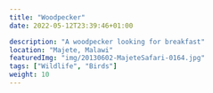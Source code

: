 ```yaml
---
title: "Woodpecker"
date: 2022-05-12T23:39:46+01:00

description: "A woodpecker looking for breakfast"
location: "Majete, Malawi"
featuredImg: "img/20130602-MajeteSafari-0164.jpg"
tags: ["Wildlife", "Birds"]
weight: 10
---
```


